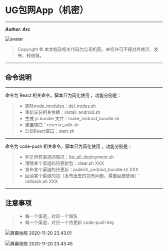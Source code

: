 # UG包网App（机密）

------

***Author: Arc***

![avatar](https://i.ibb.co/yP14TXs/ic-launcher.png)

> Copyright © 本文档及相关代码为公司机密，未经许可不得对外拷贝、发布、转借等。

------

## 命令说明

------

命令为 React 相关命令，脚本只为简化使用 ，功能分别是：

> * 删除node_modules：del_nodes.sh
> * 重新安装相关依赖：install_android.sh
> * 生成 js bundle 文件：make_android_bundle.sh
> * 重置端口：reverse_adb.sh
> * 启动React窗口：start.sh

------

命令为 code-push 相关命令，脚本只为简化使用 ，功能分别是：

> * 列举所有渠道的情况：list_all_deployment.sh
> * 清除某个渠道的热更新包：clear.sh XXX
> * 发布某个渠道的热更新：publish_android_bundle.sh XXX
> * 回滚某个渠道的包（发布出去的包有问题，需要回撤使用）：rollback.sh XXX

------

## 注意事项

> * 每一个渠道，对应一个域名
> * 每一个渠道，对应一个热更新 code-push key

![屏幕快照 2020-11-20 23.43.01](https://i.ibb.co/Th5hGXS/2020-11-20-23-57-03.png)

![屏幕快照 2020-11-20 23.43.45](https://i.ibb.co/3YGf8CH/2020-11-20-23-57-38.png)